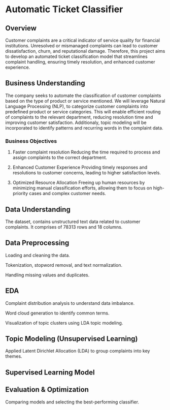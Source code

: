 # Automatic Ticket Classifier
## Overview
Customer complaints are a critical indicator of service quality for financial institutions. Unresolved or mismanaged complaints can lead to customer dissatisfaction, churn, and reputational damage. Therefore, this project aims to develop an automated ticket classification model that streamlines complaint handling, ensuring timely resolution, and enhanced customer experience.

## Business Understanding
The company seeks to automate the classification of customer complaints based on the type of product or service mentioned. We will leverage Natural Language Processing (NLP), to categorize customer complaints into predefined product or service categories. This will enable efficient routing of complaints to the relevant department, reducing resolution time and improving customer satisfaction.
Additionaly, topic modeling will be incorporated to identify patterns and recurring words in the complaint data.

### Business Objectives
1. Faster complaint resolution
Reducing the time required to process and assign complaints to the correct department.

2. Enhanced Customer Experience
Providing timely responses and resolutions to customer concerns, leading to higher satisfaction levels.

3. Optimized Resource Allocation
Freeing up human resources by minimizing manual classification efforts, allowing them to focus on high-priority cases and complex customer needs.

## Data Understanding
The dataset, contains unstructured text data related to customer complaints. It comprises of 78313 rows and 18 columns. 

## Data Preprocessing
Loading and cleaning the data.

Tokenization, stopword removal, and text normalization.

Handling missing values and duplicates.

## EDA
Complaint distribution analysis to understand data imbalance.

Word cloud generation to identify common terms.

Visualization of topic clusters using LDA topic modeling.

## Topic Modeling (Unsupervised Learning)

Applied Latent Dirichlet Allocation (LDA) to group complaints into key themes.

## Supervised Learning Model

## Evaluation & Optimization

Comparing models and selecting the best-performing classifier.